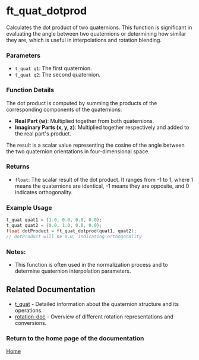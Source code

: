 # ft_quat_dotprod
Calculates the dot product of two quaternions. This function is significant in evaluating the angle between two quaternions or determining how similar they are, which is useful in interpolations and rotation blending.

### Parameters
- `t_quat q1`: The first quaternion.
- `t_quat q2`: The second quaternion.

### Function Details
The dot product is computed by summing the products of the corresponding components of the quaternions:
- **Real Part (w)**: Multiplied together from both quaternions.
- **Imaginary Parts (x, y, z)**: Multiplied together respectively and added to the real part's product.

The result is a scalar value representing the cosine of the angle between the two quaternion orientations in four-dimensional space.

### Returns
- `float`: The scalar result of the dot product. It ranges from -1 to 1, where 1 means the quaternions are identical, -1 means they are opposite, and 0 indicates orthogonality.

### Example Usage
```c
t_quat quat1 = {1.0, 0.0, 0.0, 0.0};
t_quat quat2 = {0.0, 1.0, 0.0, 0.0};
float dotProduct = ft_quat_dotprod(quat1, quat2);
// dotProduct will be 0.0, indicating orthogonality
```

### Notes:
- This function is often used in the normalization process and to determine quaternion interpolation parameters.

## Related Documentation
- [t_quat](./t_quat.md) - Detailed information about the quaternion structure and its operations.
- [rotation-doc](../rotation-doc.md) - Overview of different rotation representations and conversions.

### Return to the home page of the documentation
[Home](../../home.md)
